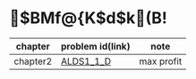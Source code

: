 # $BMf@{K\$d$k(B!


| chapter | problem id(link) | note |
| - | - | - |
| chapter2 | [ALDS1_1_D](https://onlinejudge.u-aizu.ac.jp/courses/lesson/1/ALDS1/1/ALDS1_1_D) | max profit |
